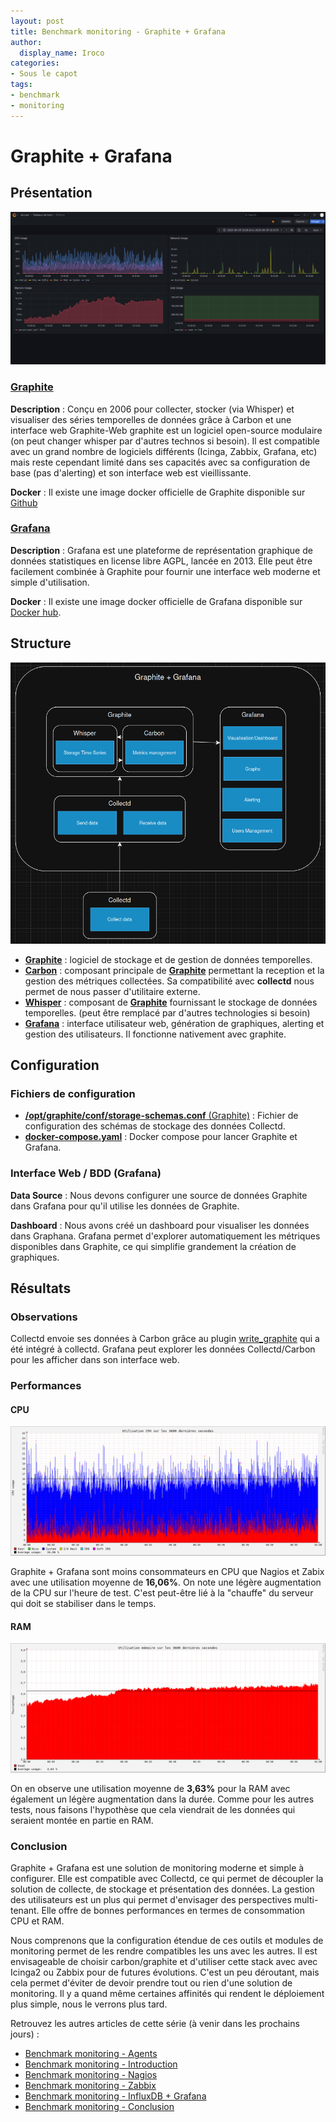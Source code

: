 ```yaml
---
layout: post
title: Benchmark monitoring - Graphite + Grafana
author:
  display_name: Iroco
categories:
- Sous le capot
tags:
- benchmark
- monitoring
---
```

# Graphite + Grafana

## Présentation

[![Exemple de dashboard de Grafana](/images/monitoring-dasboard-benchmark/Pres_graphite+grafana.png)](https://www.grafana.com/)

### [Graphite](https://graphiteapp.org/)

**Description** : Conçu en 2006 pour collecter, stocker (via Whisper) et visualiser des séries temporelles de données grâce à Carbon et une interface web Graphite-Web graphite est un logiciel open-source modulaire (on peut changer whisper par d'autres technos si besoin). Il est compatible avec un grand nombre de logiciels différents (Icinga, Zabbix, Grafana, etc) mais reste cependant limité dans ses capacités avec sa configuration de base (pas d'alerting) et son interface web est vieillissante.

**Docker** : Il existe une image docker officielle de Graphite disponible sur [Github](https://github.com/graphite-project/docker-graphite-statsd)

### [Grafana](https://grafana.com/)

**Description** : Grafana est une plateforme de représentation graphique de données statistiques en license libre AGPL, lancée en 2013. Elle peut être facilement combinée à Graphite pour fournir une interface web moderne et simple d'utilisation.

**Docker** : Il existe une image docker officielle de Grafana disponible sur [Docker hub](https://hub.docker.com/r/grafana/grafana-oss).

## Structure

[![Schéma descriptif du fonctionnement de Graphite + Grafana](/images/monitoring-dasboard-benchmark/Schema_graphite+grafana.png)](https://graphiteapp.org/)
- [**Graphite**](https://graphiteapp.org/) : logiciel de stockage et de gestion de données temporelles.
- [**Carbon**](https://graphite.readthedocs.io/en/latest/carbon-daemons.html) : composant principale de [**Graphite**](https://graphiteapp.org/) permettant la reception et la gestion des métriques collectées. Sa compatibilité avec **collectd** nous permet de nous passer d'utilitaire externe.
- [**Whisper**](https://graphite.readthedocs.io/en/latest/whisper.html) : composant de [**Graphite**](https://graphiteapp.org/) fournissant le stockage de données temporelles. (peut être remplacé par d'autres technologies si besoin)
- [**Grafana**](https://grafana.com/) : interface utilisateur web, génération de graphiques, alerting et gestion des utilisateurs. Il fonctionne nativement avec graphite.

## Configuration

### Fichiers de configuration

- [**/opt/graphite/conf/storage-schemas.conf** (Graphite)](https://github.com/iroco-co/bench-monitoring-dashboard/blob/main/docker_grafana_graphite/graphite/conf/storage-schemas.conf) : Fichier de configuration des schémas de stockage des données Collectd.
- [**docker-compose.yaml**](https://github.com/iroco-co/bench-monitoring-dashboard/blob/main/docker_grafana_graphite/docker-compose.yaml) : Docker compose pour lancer Graphite et Grafana.

### Interface Web / BDD (Grafana)

**Data Source** : Nous devons configurer une source de données Graphite dans Grafana pour qu'il utilise les données de Graphite.

**Dashboard** : Nous avons créé un dashboard pour visualiser les données dans Graphana. Grafana permet d'explorer automatiquement les métriques disponibles dans Graphite, ce qui simplifie grandement la création de graphiques.

## Résultats

### Observations

Collectd envoie ses données à Carbon grâce au plugin [write_graphite](https://github.com/jssjr/collectd-write_graphite) qui a été intégré à collectd. Grafana peut explorer les données Collectd/Carbon pour les afficher dans son interface web.

### Performances

#### CPU

[![Graphique d'utilisation CPU de Graphite + Grafana sur les 3600 dernières secondes.](/images/monitoring-dasboard-benchmark/graphite+grafana_cpu_usage.png)](/images/monitoring-dasboard-benchmark/graphite+grafana_cpu_usage.png)

Graphite + Grafana sont moins consommateurs en CPU que Nagios et Zabix avec une utilisation moyenne de **16,06%**. On note une légère augmentation de la CPU sur l'heure de test. C'est peut-être lié à la "chauffe" du serveur qui doit se stabiliser dans le temps.

#### RAM

[![Graphique d'utilisation mémoire de Graphite + Grafana sur les 3600 dernières secondes.](/images/monitoring-dasboard-benchmark/graphite+grafana_memory_usage.png)](/images/monitoring-dasboard-benchmark/graphite+grafana_memory_usage.png)

On en observe une utilisation moyenne de **3,63%** pour la RAM avec également un légère augmentation dans la durée. Comme pour les autres tests, nous faisons l'hypothèse que cela viendrait de les données qui seraient montée en partie en RAM.

### Conclusion

Graphite + Grafana est une solution de monitoring moderne et simple à configurer. Elle est compatible avec Collectd, ce qui permet de découpler la solution de collecte, de stockage et présentation des données. La gestion des utilisateurs est un plus qui permet d'envisager des perspectives multi-tenant. Elle offre de bonnes performances en termes de consommation CPU et RAM.

Nous comprenons que la configuration étendue de ces outils et modules de monitoring permet de les rendre compatibles les uns avec les autres. Il est envisageable de choisir carbon/graphite et d'utiliser cette stack avec avec Icinga2 ou Zabbix pour de futures évolutions. C'est un peu déroutant, mais cela permet d'éviter de devoir prendre tout ou rien d'une solution de monitoring. Il y a quand même certaines affinités qui rendent le déploiement plus simple, nous le verrons plus tard.

Retrouvez les autres articles de cette série (à venir dans les prochains jours) :

- [Benchmark monitoring - Agents](/monitoring-agents/)
- [Benchmark monitoring - Introduction](/monitoring-introduction/)
- [Benchmark monitoring - Nagios](/monitoring-nagios/)
- [Benchmark monitoring - Zabbix](/monitoring-zabbix/)
- [Benchmark monitoring - InfluxDB + Grafana](/monitoring-influxdb)
- [Benchmark monitoring - Conclusion](/monitoring-conclusion/)
